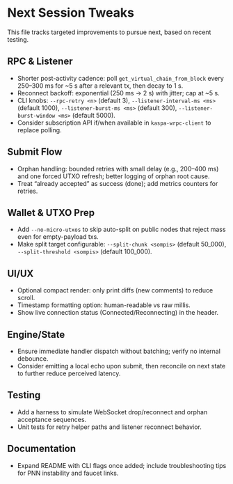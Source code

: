 # Next Session Tweaks

This file tracks targeted improvements to pursue next, based on recent testing.

## RPC & Listener
- Shorter post-activity cadence: poll `get_virtual_chain_from_block` every 250–300 ms for ~5 s after a relevant tx, then decay to 1 s.
- Reconnect backoff: exponential (250 ms → 2 s) with jitter; cap at ~5 s.
- CLI knobs: `--rpc-retry <n>` (default 3), `--listener-interval-ms <ms>` (default 1000), `--listener-burst-ms <ms>` (default 300), `--listener-burst-window <ms>` (default 5000).
- Consider subscription API if/when available in `kaspa-wrpc-client` to replace polling.

## Submit Flow
- Orphan handling: bounded retries with small delay (e.g., 200–400 ms) and one forced UTXO refresh; better logging of orphan root cause.
- Treat “already accepted” as success (done); add metrics counters for retries.

## Wallet & UTXO Prep
- Add `--no-micro-utxos` to skip auto-split on public nodes that reject mass even for empty-payload txs.
- Make split target configurable: `--split-chunk <sompis>` (default 50_000), `--split-threshold <sompis>` (default 100_000).

## UI/UX
- Optional compact render: only print diffs (new comments) to reduce scroll.
- Timestamp formatting option: human-readable vs raw millis.
- Show live connection status (Connected/Reconnecting) in the header.

## Engine/State
- Ensure immediate handler dispatch without batching; verify no internal debounce.
- Consider emitting a local echo upon submit, then reconcile on next state to further reduce perceived latency.

## Testing
- Add a harness to simulate WebSocket drop/reconnect and orphan acceptance sequences.
- Unit tests for retry helper paths and listener reconnect behavior.

## Documentation
- Expand README with CLI flags once added; include troubleshooting tips for PNN instability and faucet links.

